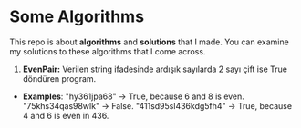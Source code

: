 # **Some Algorithms**
This repo is about **algorithms** and **solutions** that I made. You can examine my solutions to these algorithms that I come across.

1) **EvenPair:** Verilen string ifadesinde ardışık sayılarda 2 sayı çift ise True döndüren program.
- **Examples**: 
"hy361jpa68" -> True, because 6 and 8 is even.
"75khs34qas98wlk" -> False.
"411sd95sl436kdg5fh4" -> True,  because 4 and 6 is even in 436.

